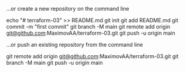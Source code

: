 …or create a new repository on the command line

echo "# terraform-03" >> README.md
git init
git add README.md
git commit -m "first commit"
git branch -M main
git remote add origin git@github.com:MaximovAA/terraform-03.git
git push -u origin main

…or push an existing repository from the command line

git remote add origin git@github.com:MaximovAA/terraform-03.git
git branch -M main
git push -u origin main
